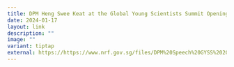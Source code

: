 ```yaml
---
title: DPM Heng Swee Keat at the Global Young Scientists Summit Opening Ceremony 2022
date: 2024-01-17
layout: link
description: ""
image: ""
variant: tiptap
external: https://https://www.nrf.gov.sg/files/DPM%20Speech%20GYSS%202022.pdf
---
```


